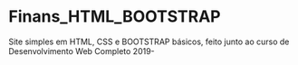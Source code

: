 # Finans_HTML_BOOTSTRAP
Site simples em HTML, CSS e BOOTSTRAP básicos, feito junto ao curso de Desenvolvimento Web Completo 2019-
